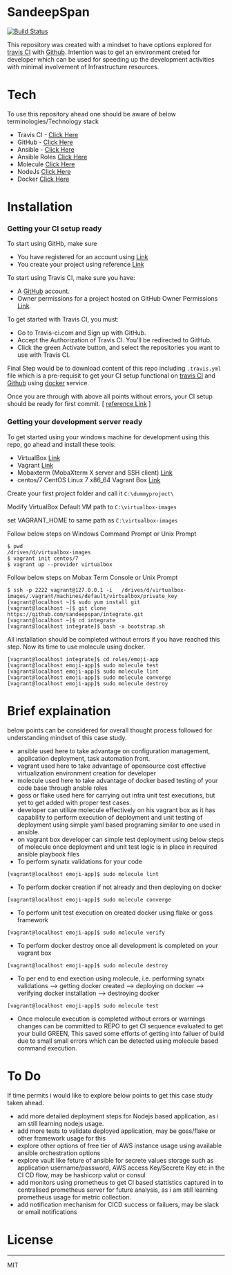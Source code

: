# SandeepSpan
[![Build Status](https://travis-ci.org/sandeepspan/integrate.svg?branch=master)](https://travis-ci.org/sandeepspan/integrate)

This repository was created with a mindset to have options explored for [travis CI](https://travis-ci.org/) with [Github]([https://github.com/). Intention was to get an environment creted for developer which can be used for speeding up the development activities with minimal involvement of Infrastructure resources.

# Tech
To use this repository ahead one should be aware of below terminologies/Technology stack
  - Travis CI - [Click Here](https://travis-ci.org/)
  - GitHub - [Click Here](https://guides.github.com/activities/hello-world/)
  - Ansible - [Click Here](https://docs.ansible.com/ansible/latest/user_guide/intro_getting_started.html)
  - Ansible Roles [Click Here](https://docs.ansible.com/ansible/2.5/user_guide/playbooks_reuse_roles.html)
  - Molecule [Click Here](https://molecule.readthedocs.io/en/latest/)
  - NodeJs [Click Here](https://nodejs.org/en/docs/guides/getting-started-guide/)
  - Docker [Click Here](https://docs.docker.com/get-started/)

# Installation
###   Getting your CI setup ready
To start using GitHb, make sure
 - You have registered for an account using [Link](https://github.com/join)
 - You create your project using reference  [Link](https://guides.github.com/activities/hello-world/)

To start using Travis CI, make sure you have:
  - A [GitHub](https://github.com/) account.
  - Owner permissions for a project hosted on GitHub Owner Permissions [Link](https://help.github.com/categories/importing-your-projects-to-github).

To get started with Travis CI, you must:
 - Go to Travis-ci.com and Sign up with GitHub.
 - Accept the Authorization of Travis CI. You’ll be redirected to GitHub.
 - Click the green Activate button, and select the repositories you want to use with Travis CI.

Final Step would be to download content of this repo including `.travis.yml` file which is a pre-requisit to get your CI setup functional on [travis CI](https://travis-ci.org/) and [Github]([https://github.com/) using [docker](https://docs.docker.com/get-started/) service.

Once you are through with above all points without errors, your CI setup should be ready for first commit. [ [reference Link](https://gist.github.com/mindplace/b4b094157d7a3be6afd2c96370d39fad) ]

### Getting your development server ready
To get started using your windows machine for development using this repo, go ahead and install these tools:
  - VirtualBox [Link](https://www.virtualbox.org/wiki/Downloads)
  - Vagrant [Link](https://www.vagrantup.com/downloads.html)
  - Mobaxterm (MobaXterm X server and SSH client) [Link](http://mobaxterm.mobatek.net/download.html)
  - centos/7 CentOS Linux 7 x86_64 Vagrant Box [Link](https://atlas.hashicorp.com/centos/boxes/7)

Create your first project folder and call it `C:\dummyproject\`

Modify VirtualBox Default VM path to `C:\virtualbox-images`

set VAGRANT_HOME to same path as `C:\virtualbox-images`

Follow below steps on Windows Command Prompt or Unix Prompt
```
$ pwd
/drives/d/virtualbox-images
$ vagrant init centos/7
$ vagrant up --provider virtualbox
```
Follow below steps on Mobax Term Console or Unix Prompt
```
$ ssh -p 2222 vagrant@127.0.0.1 -i   /drives/d/virtualbox-images/.vagrant/machines/default/virtualbox/private_key
[vagrant@localhost ~]$ sudo yum install git
[vagrant@localhost ~]$ git clone https://github.com/sandeepspan/integrate.git
[vagrant@localhost ~]$ cd integrate
[vagrant@localhost integrate]$ bash -x bootstrap.sh
```
All installation should be completed without errors if you have reached this step. Now its time to use molecule using docker.
```
[vagrant@localhost integrate]$ cd roles/emoji-app
[vagrant@localhost emoji-app]$ sudo molecule test
[vagrant@localhost emoji-app]$ sudo molecule lint
[vagrant@localhost emoji-app]$ sudo molecule converge
[vagrant@localhost emoji-app]$ sudo molecule destroy

```

# Brief explaination
below points can be considered for overall thought process followed for understanding mindset of this case study.
- ansible used here to take advantage on configuration management, application deployment, task automation front.
- vagrant used here to take advantage of opensource cost effective virtualization environment creation for developer
- molecule used here to take advantage of docker based testing of your code base through ansble roles
- goss or flake used here for carrying out infra unit test executions, but yet to get added with proper test cases. 
- developer can utilize molecule effectively on his vagrant box as it has capability to perform execution of deployment and unit testing of deployment using simple yaml based programing similar to one used in ansible.
- on vagrant box developer can simple test deployment using below steps of molecule once deployment and unit test logic is in place in required ansible playbook files
- To perform synatx validations for your code 
```
[vagrant@localhost emoji-app]$ sudo molecule lint
```
- To perform docker creation if not already and then deploying on docker 
```
[vagrant@localhost emoji-app]$ sudo molecule converge
```
- To perform unit test execution on created docker using flake or goss framework 
```
[vagrant@localhost emoji-app]$ sudo molecule verify
```
- To perform docker destroy once all development is completed on your vagrant box 
```
[vagrant@localhost emoji-app]$ sudo molecule destroy
```
- To per end to end exection using molecule, i.e. performing synatx validations --> getting docker created --> deploying on docker --> verifying docker installation --> destroying docker 
```
[vagrant@localhost emoji-app]$ sudo molecule test
```
- Once molecule execution is completed without errors or warnings changes can be committed to REPO to get CI sequence evaluated to get your build GREEN, This saved some efforts of getting into failuer of build due to small small errors which can be detected using molecule based command execution. 

# To Do
If time permits i would like to explore below points to get this case study taken ahead.
- add more detailed deployment steps for Nodejs based application, as i am still learning nodejs usage.
- add more tests to validate deployed application, may be goss/flake or other framework usage for this
- explore other options of free tier of AWS instance usage using available ansible orchestration options
- explore vault like feture of ansible for secrete values storage such as application username/password, AWS access Key/Secrete Key etc in the CI CD flow, may be hashicorp valut or consul
- add monitors using prometheus to get CI based stattistics captured in to centralised prometheus server for future analysis, as i am still learning prometheus usage for metric collection.
- add notification mechanism for CICD success or failuers, may be slack or email notifications
  

# License
----
MIT
